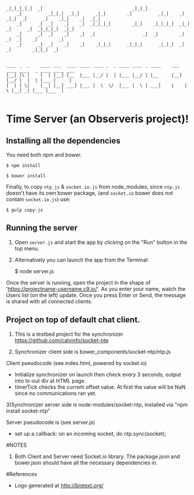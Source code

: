 
```
                                                                                                            
_|_|_|_|_|  _|                                  _|_|_|                                                      
    _|          _|_|_|  _|_|      _|_|        _|          _|_|    _|  _|_|  _|      _|    _|_|    _|  _|_|  
    _|      _|  _|    _|    _|  _|_|_|_|        _|_|    _|_|_|_|  _|_|      _|      _|  _|_|_|_|  _|_|      
    _|      _|  _|    _|    _|  _|                  _|  _|        _|          _|  _|    _|        _|        
    _|      _|  _|    _|    _|    _|_|_|      _|_|_|      _|_|_|  _|            _|        _|_|_|  _|    
    
    
____ _  _    ____ ___  ____ ____ ____ _  _ ____ ____ _ ____    ___  ____ ____  _ ____ ____ ___ 
|__| |\ |    |  | |__] [__  |___ |__/ |  | |___ |__/ | [__     |__] |__/ |  |  | |___ |     |  
|  | | \|    |__| |__] ___] |___ |  \  \/  |___ |  \ | ___]    |    |  \ |__| _| |___ |___  |  
    
```    


# Time Server (an Observeris project)!


## Installing all the dependencies
You need both npm and bower.
    
    $ npm install

    $ bower install 

Finally, to copy `ntp.js` & `socket.io.js` from node_modules, since `ntp.js` doesn't have its own bower package, (and `socket.io` bower does not contain `socket.io.js`)   use: 

    $ gulp copy-js

## Running the server

1) Open `server.js` and start the app by clicking on the "Run" button in the top menu.

2) Alternatively you can launch the app from the Terminal:

    $ node server.js

Once the server is running, open the project in the shape of 'https://projectname-username.c9.io/'. As you enter your name, watch the Users list (on the left) update. Once you press Enter or Send, the message is shared with all connected clients.

## Project on top of default chat client.

1) This is a testbed project for the synchronizer https://github.com/calvinfo/socket-ntp 

2) Synchronizer client side is bower_components/socket-ntp/ntp.js

Client pseudocode (see index.html, powered by socket.io)
 - Initialize synchronizer on launch then check every 3 seconds, output into tx-out div at HTML page.
 - timerTick checks the current offset value. At first the value will be NaN since no communications ran yet.

3)Synchronizer server side is node-modules/socket-ntp, installed via "npm install socket-ntp"

Server pseudocode is (see server.js)

 - set up a callback: on an incoming socket, do ntp.sync(socket);

#NOTES

1) Both Client and Server need Socket.io library. The package.json and bower.json should have all the necessary dependencies in.

#References

   * Logo generated at http://bigtext.org/